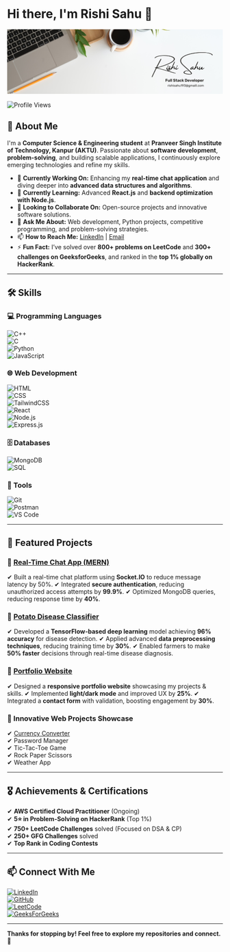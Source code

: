 # Hi there, I'm Rishi Sahu 👋

![Profile Banner](https://github.com/Rishisahu19/Rishisahu19/blob/main/Profile.png)

![Profile Views](https://komarev.com/ghpvc/?username=Rishisahu19&color=green)

## 🚀 About Me
I'm a **Computer Science & Engineering student** at **Pranveer Singh Institute of Technology, Kanpur (AKTU)**. Passionate about **software development**, **problem-solving**, and building scalable applications, I continuously explore emerging technologies and refine my skills.

- 🔭 **Currently Working On:** Enhancing my **real-time chat application** and diving deeper into **advanced data structures and algorithms**.
- 🌱 **Currently Learning:** Advanced **React.js** and **backend optimization with Node.js**.
- 👯 **Looking to Collaborate On:** Open-source projects and innovative software solutions.
- 💬 **Ask Me About:** Web development, Python projects, competitive programming, and problem-solving strategies.
- 📫 **How to Reach Me:** [LinkedIn](https://www.linkedin.com/in/rishi-sahu-19s/) | [Email](mailto:rishisahu193@gmail.com)
- ⚡ **Fun Fact:** I’ve solved over **800+ problems on LeetCode** and **300+ challenges on GeeksforGeeks**, and ranked in the **top 1% globally on HackerRank**.

---

## 🛠️ Skills

### 💻 Programming Languages  
![C++](https://img.shields.io/badge/C++-blue?style=flat&logo=c%2B%2B)  
![C](https://img.shields.io/badge/C-black?style=flat&logo=c)  
![Python](https://img.shields.io/badge/Python-blue?style=flat&logo=python)  
![JavaScript](https://img.shields.io/badge/JavaScript-yellow?style=flat&logo=javascript)  

### 🌐 Web Development  
![HTML](https://img.shields.io/badge/HTML5-orange?style=flat&logo=html5)  
![CSS](https://img.shields.io/badge/CSS3-blue?style=flat&logo=css3)  
![TailwindCSS](https://img.shields.io/badge/TailwindCSS-blue?style=flat&logo=tailwind-css)  
![React](https://img.shields.io/badge/React-blue?style=flat&logo=react)  
![Node.js](https://img.shields.io/badge/Node.js-green?style=flat&logo=node.js)  
![Express.js](https://img.shields.io/badge/Express.js-gray?style=flat&logo=express)  

### 🗄️ Databases  
![MongoDB](https://img.shields.io/badge/MongoDB-green?style=flat&logo=mongodb)  
![SQL](https://img.shields.io/badge/SQL-blue?style=flat&logo=mysql)  

### 🔧 Tools  
![Git](https://img.shields.io/badge/Git-orange?style=flat&logo=git)  
![Postman](https://img.shields.io/badge/Postman-orange?style=flat&logo=postman)  
![VS Code](https://img.shields.io/badge/VS_Code-blue?style=flat&logo=visual-studio-code)  

---

## 📌 Featured Projects

### 🔹 [Real-Time Chat App (MERN)](https://github.com/Rishisahu19/MERN_CHAT-X)
✔ Built a real-time chat platform using **Socket.IO** to reduce message latency by 50%.
✔ Integrated **secure authentication**, reducing unauthorized access attempts by **99.9%**.
✔ Optimized MongoDB queries, reducing response time by **40%**.

### 🔹 [Potato Disease Classifier](https://github.com/Rishisahu19/Potato_Project)
✔ Developed a **TensorFlow-based deep learning** model achieving **96% accuracy** for disease detection.
✔ Applied advanced **data preprocessing techniques**, reducing training time by **30%**.
✔ Enabled farmers to make **50% faster** decisions through real-time disease diagnosis.

### 🔹 [Portfolio Website](https://github.com/Rishisahu19/PORTFOLIO)
✔ Designed a **responsive portfolio website** showcasing my projects & skills.
✔ Implemented **light/dark mode** and improved UX by **25%**.
✔ Integrated a **contact form** with validation, boosting engagement by **30%**.

### 🔹 Innovative Web Projects Showcase
✔ [Currency Converter](https://github.com/Rishisahu19/Innovative-Web-Projects-Showcase)  
✔ Password Manager  
✔ Tic-Tac-Toe Game  
✔ Rock Paper Scissors  
✔ Weather App  

---

## 🎖️ Achievements & Certifications

✔ **AWS Certified Cloud Practitioner** (Ongoing)  
✔ **5⭐ in Problem-Solving on HackerRank** (Top 1%)  
✔ **750+ LeetCode Challenges** solved (Focused on DSA & CP)  
✔ **250+ GFG Challenges** solved  
✔ **Top Rank in Coding Contests**  

---

## 📫 Connect With Me

[![LinkedIn](https://img.shields.io/badge/LinkedIn-blue?style=flat&logo=linkedin)](https://www.linkedin.com/in/rishi-sahu-19s/)  
[![GitHub](https://img.shields.io/badge/GitHub-black?style=flat&logo=github)](https://github.com/Rishisahu19)  
[![LeetCode](https://img.shields.io/badge/LeetCode-orange?style=flat&logo=leetcode)](https://leetcode.com/rishisahu193/)  
[![GeeksForGeeks](https://img.shields.io/badge/GeeksforGeeks-green?style=flat&logo=geeksforgeeks)](https://www.geeksforgeeks.org/user/rishisamixn/)  

---

**Thanks for stopping by! Feel free to explore my repositories and connect. 🚀**
